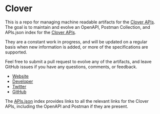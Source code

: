 # CloverThis is a repo for managing machine readable artifacts for the [Clover APIs](https://www.clover.com). The goal is to maintain and evolve an OpenAPI, Postman Collection, and APIs.json index for the [Clover APIs](https://www.clover.com).They are a constant work in progress, and will be updated on a regular basis when new information is added, or more of the specifications are supported.Feel free to submit a pull request to evolve any of the artifacts, and leave GitHub issues if you have any questions, comments, or feedback.- [Website](https://www.clover.com)- [Developer](https://www.clover.com)- [Twitter](https://twitter.com/CloverPOS)- [GitHub](https://github.com/clover)The [APIs.json](https://github.com/api-evangelist/clover/blob/master/apis.json) index provides links to all the relevant links for the Clover APIs, including the OpenAPI and Postman if they are present.
